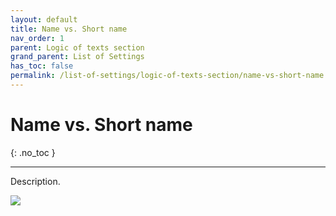 ```yaml
---
layout: default
title: Name vs. Short name
nav_order: 1
parent: Logic of texts section
grand_parent: List of Settings
has_toc: false
permalink: /list-of-settings/logic-of-texts-section/name-vs-short-name
---
```


# Name vs. Short name
{: .no_toc }

---

Description.

![](/orderlord-help-kds/assets/images/kds/section_kitchen_history_1.png)